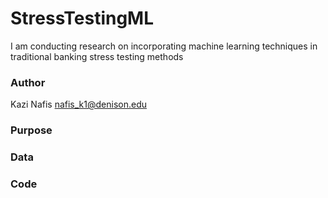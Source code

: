 # StressTestingML
I am conducting research on incorporating machine learning techniques in traditional banking stress testing methods


### Author
Kazi Nafis
nafis_k1@denison.edu

### Purpose


### Data

### Code
